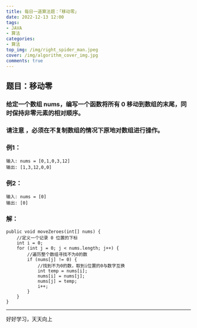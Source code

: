 ```yaml
---
title: 每日一道算法题：「移动零」 
date: 2022-12-13 12:00
tags:
- JAVA
- 算法 
categories:
- 算法 
top_img: /img/right_spider_man.jpeg 
cover: /img/algorithm_cover_img.jpg 
comments: true
---
```


## 题目：移动零

### 给定一个数组 nums，编写一个函数将所有 0 移动到数组的末尾，同时保持非零元素的相对顺序。
### 请注意 ，必须在不复制数组的情况下原地对数组进行操作。



### 例1：
```
输入: nums = [0,1,0,3,12]
输出: [1,3,12,0,0]
```
### 例2：
```
输入: nums = [0]
输出: [0]
```

### 解：
```
public void moveZeroes(int[] nums) {
    //定义一个记录 0 位置的下标
    int i = 0;
    for (int j = 0; j < nums.length; j++) {
        //遍历整个数组寻找不为0的数
        if (nums[j] != 0) {
            //找到不为0的数，取到i位置的0与数字互换
            int temp = nums[i];
            nums[i] = nums[j];
            nums[j] = temp;
            i++;
        }
    }
}
```

---
好好学习，天天向上
